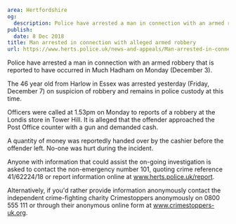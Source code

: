 ```yaml
area: Hertfordshire
og:
  description: Police have arrested a man in connection with an armed robbery that is reported to have occurred in Much Hadham on Monday (December 3).
publish:
  date: 8 Dec 2018
title: Man arrested in connection with alleged armed robbery
url: https://www.herts.police.uk/news-and-appeals/Man-arrested-in-connection-with-alleged-armed-robbery-2205
```

Police have arrested a man in connection with an armed robbery that is reported to have occurred in Much Hadham on Monday (December 3).

The 46 year old from Harlow in Essex was arrested yesterday (Friday, December 7) on suspicion of robbery and remains in police custody at this time.

Officers were called at 1.53pm on Monday to reports of a robbery at the Londis store in Tower Hill. It is alleged that the offender approached the Post Office counter with a gun and demanded cash.

A quantity of money was reportedly handed over by the cashier before the offender left. No-one was hurt during the incident.

Anyone with information that could assist the on-going investigation is asked to contact the non-emergency number 101, quoting crime reference 41/62224/18 or report information online at www.herts.police.uk/report.

Alternatively, if you'd rather provide information anonymously contact the independent crime-fighting charity Crimestoppers anonymously on 0800 555 111 or through their anonymous online form at www.crimestoppers-uk.org.
